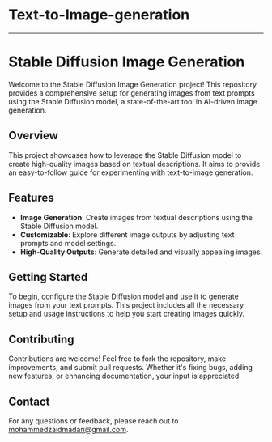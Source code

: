 # Text-to-Image-generation

---

# Stable Diffusion Image Generation

Welcome to the Stable Diffusion Image Generation project! This repository provides a comprehensive setup for generating images from text prompts using the Stable Diffusion model, a state-of-the-art tool in AI-driven image generation.

## Overview

This project showcases how to leverage the Stable Diffusion model to create high-quality images based on textual descriptions. It aims to provide an easy-to-follow guide for experimenting with text-to-image generation.

## Features

- **Image Generation**: Create images from textual descriptions using the Stable Diffusion model.
- **Customizable**: Explore different image outputs by adjusting text prompts and model settings.
- **High-Quality Outputs**: Generate detailed and visually appealing images.

## Getting Started

To begin, configure the Stable Diffusion model and use it to generate images from your text prompts. This project includes all the necessary setup and usage instructions to help you start creating images quickly.

## Contributing

Contributions are welcome! Feel free to fork the repository, make improvements, and submit pull requests. Whether it's fixing bugs, adding new features, or enhancing documentation, your input is appreciated.

## Contact

For any questions or feedback, please reach out to [mohammedzaidmadari@gmail.com](mailto:mohammedzaidmadari@gmail.com).
